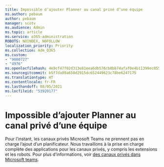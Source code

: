 ```yaml
---
title: Impossible d’ajouter Planner au canal privé d’une équipe
ms.author: pebaum
author: pebaum
manager: scotv
ms.audience: Admin
ms.topic: article
ms.service: o365-administration
ROBOTS: NOINDEX, NOFOLLOW
localization_priority: Priority
ms.collection: Adm_O365
ms.custom:
- "9000727"
- "4976"
ms.openlocfilehash: 4e9cf47f02d313e81eea6db576cb8bb74afaf0e4b11399ec0557bd771709491a
ms.sourcegitcommit: b5f7da89a650d2915dc652449623c78be6247175
ms.translationtype: HT
ms.contentlocale: fr-FR
ms.lasthandoff: 08/05/2021
ms.locfileid: "53920177"
---
```

# <a name="unable-to-add-planner-to-a-teams-private-channel"></a>Impossible d’ajouter Planner au canal privé d’une équipe

Pour l’instant, les canaux privés Microsoft Teams ne prennent pas en charge l’ajout d’un planificateur.  Nous travaillons à la prise en charge complète des applications pour les canaux privés, y compris les extensions et les robots. Pour plus d’informations, voir [des canaux privés dans Microsoft teams](https://docs.microsoft.com/microsoftteams/private-channels#what-you-need-to-know-about-private-channels).
